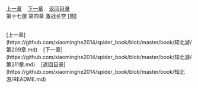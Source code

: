 
[上一章](https://github.com/xiaominghe2014/spider_book/blob/master/book/知北游/第209章.md)&nbsp;&nbsp;&nbsp;&nbsp;[下一章](https://github.com/xiaominghe2014/spider_book/blob/master/book/知北游/第211章.md)&nbsp;&nbsp;&nbsp;&nbsp;[返回目录](https://github.com/xiaominghe2014/spider_book/blob/master/book/知北游/README.md)
<br /> 第十七册 第四章 激战长空 [图]<br />
    
  <br />
[上一章](https://github.com/xiaominghe2014/spider_book/blob/master/book/知北游/第209章.md)&nbsp;&nbsp;&nbsp;&nbsp;[下一章](https://github.com/xiaominghe2014/spider_book/blob/master/book/知北游/第211章.md)&nbsp;&nbsp;&nbsp;&nbsp;[返回目录](https://github.com/xiaominghe2014/spider_book/blob/master/book/知北游/README.md)
